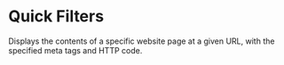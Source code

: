 # Quick Filters
Displays the contents of a specific website page at a given URL, with the specified meta tags and HTTP code.
